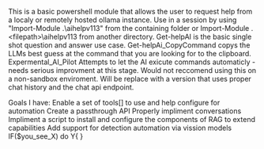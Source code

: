 This is a basic powershell module that allows the user to request help from a localy or remotely hosted ollama instance.
Use in a session by using "Import-Module .\aihelpv113" from the containing folder or Import-Module .\<filepath>\aihelpv113 from another directory.
Get-helpAI is the basic single shot question and answer use case.
Get-helpAi_CopyCommand copys the LLMs best guess at the command that you are looking for to the clipboard.
Expermental_AI_Pilot Attempts to let the AI exicute commands automaticly - needs serious improvment at this stage. Would not reccomend using this on a non-sandbox enviroment. Will be replace with a version that uses proper chat history and the chat api endpoint. 

Goals I have: 
Enable a set of tools[] to use and help configure for automation 
Create a passthrough API 
Properly impliment conversations
Impliment a script to install and configure the components of RAG to extend capabilities 
Add support for detection automation via vission models IF($you_see_X) do Y{ }  
